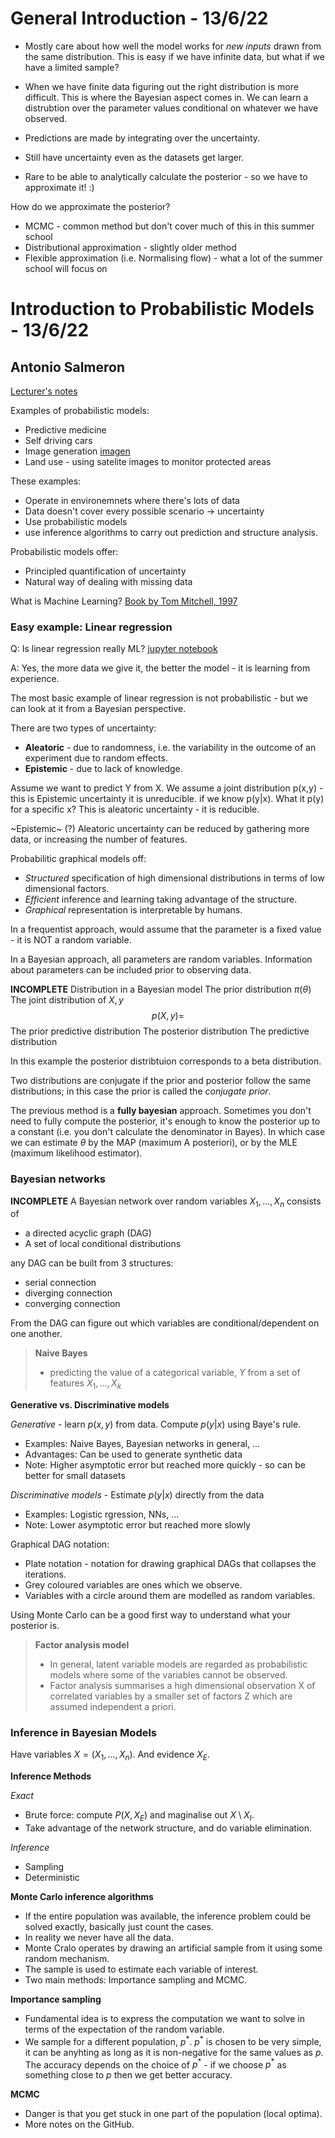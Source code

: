 # General Introduction - 13/6/22 

* Mostly care about how well the model works for *new inputs* drawn from the same distribution. This is easy if we have infinite data, but what if we have a limited sample? 

* When we have finite data figuring out the right distribution is more difficult. This is where the Bayesian aspect comes in. We can learn a distrubtion over the parameter values conditional on whatever we have observed. 

* Predictions are made by integrating over the uncertainty.

* Still have uncertainty even as the datasets get larger. 

* Rare to be able to analytically calculate the posterior -  so we have to approximate it! :) 

How do we approximate the posterior?
* MCMC - common method but don't cover much of this in this summer school 
* Distributional approximation - slightly older method
* Flexible approximation (i.e. Normalising flow) - what a lot of the summer school will focus on 

# Introduction to Probabilistic Models - 13/6/22  
## Antonio Salmeron 
[Lecturer's notes](https://github.com/probabilisticai/probai-2022/blob/main/day_1/1_antonio/inference-probai.pdf)

Examples of probabilistic models:
* Predictive medicine 
* Self driving cars
* Image generation [imagen](https://imagen.research.google/)
* Land use - using satelite images to monitor protected areas 

These examples:
* Operate in environemnets where there's lots of data 
* Data doesn't cover every possible scenario -> uncertainty 
* Use probabilistic models 
* use inference algorithms to carry out prediction and structure analysis. 

Probabilistic models offer: 
* Principled quantification of uncertainty
* Natural way of dealing with missing data 

What is Machine Learning? [Book by Tom Mitchell, 1997](https://www.cin.ufpe.br/~cavmj/Machine%20-%20Learning%20-%20Tom%20Mitchell.pdf)

### Easy example: Linear regression
Q: Is linear regression really ML? 
[jupyter notebook](https://github.com/probabilisticai/probai-2022/blob/main/day_1/1_antonio/probAI2022.ipynb)

A: Yes, the more data we give it, the better the model - it is learning from experience.

The most basic example of linear regression is not probabilistic - but we can look at it from a Bayesian perspective. 

There are two types of uncertainty:
* **Aleatoric** - due to randomness, i.e. the variability in the outcome of an experiment due to random effects. 
* **Epistemic** - due to lack of knowledge. 

Assume we want to predict Y from X. We assume a joint distribution p(x,y) - this is Epistemic uncertainty it is unreducible. if we know p(y|x). What it p(y) for a specific x? This is aleatoric uncertainty - it is reducible. 

~Epistemic~ (?) Aleatoric uncertainty can be reduced by gathering more data, or increasing the number of features. 

Probabilitic graphical models off:
* *Structured* specification of high dimensional distributions in terms of low dimensional factors. 
* *Efficient* inference and learning taking advantage of the structure.
* *Graphical* representation is interpretable by humans. 

In a frequentist approach, would assume that the parameter is a fixed value - it is NOT a random variable. 

In a Bayesian approach, all parameters are random variables. Information about parameters can be included prior to observing data. 

**INCOMPLETE**
Distribution in a Bayesian model 
The prior distribution $\pi(\theta)$
The joint distribution of $X, y$ $$p(X, y)=$$
The prior predictive distribution 
The posterior distribution 
The predictive distribution

In this example the posterior distribtuion corresponds to a beta distribution. 

Two distributions are conjugate if the prior and posterior follow the same distributions; in this case the prior is called the *conjugate prior*. 

The previous method is a **fully bayesian** approach. Sometimes you don't need to fully compute the posterior, it's enough to know the posterior up to a constant (i.e. you don't calculate the denominator in Bayes). In which case we can estimate $\theta$ by the MAP (maximum A posteriori), or by the MLE (maximum likelihood estimator). 

### Bayesian networks 

**INCOMPLETE**
A Bayesian network over random variables $X_1,..., X_n$ consists of 
* a directed acyclic graph (DAG)
* A set of local conditional distributions 

any DAG can be built from 3 structures:
* serial connection 
* diverging connection 
* converging connection 

From the DAG can figure out which variables are conditional/dependent on one another. 

> **Naive Bayes**
> * predicting the value of a categorical variable, $Y$ from a set of features $X_1,..., X_k$

**Generative vs. Discriminative models**

*Generative* - learn $p(x,y)$ from data. Compute $p(y|x)$ using Baye's rule. 
* Examples: Naive Bayes, Bayesian networks in general, ...
* Advantages: Can be used to generate synthetic data 
* Note: Higher asymptotic error but reached more quickly - so can be better for small datasets

*Discriminative models* - Estimate $p(y|x)$ directly from the data
* Examples: Logistic rgression, NNs, ...
* Note: Lower asymptotic error but reached more slowly 

Graphical DAG notation:
* Plate notation - notation for drawing graphical DAGs that collapses the iterations. 
* Grey coloured variables are ones which we observe.
* Variables with a circle around them are modelled as random variables. 

Using Monte Carlo can be a good first way to understand what your posterior is. 

> **Factor analysis model** 
> * In general, latent variable models are regarded as probabilistic models where some of the variables cannot be observed. 
> * Factor analysis summarises a high dimensional observation X of correlated variables by a smaller set of factors Z which are assumed independent a priori. 

### Inference in Bayesian Models 

Have variables $X=(X_1,..., X_n)$. And evidence $X_E$. 

**Inference Methods**

*Exact*

* Brute force: compute $P(X, X_E)$ and maginalise out $X \setminus X_I$.  
* Take advantage of the network structure, and do variable elimination. 

*Inference*

* Sampling 
* Deterministic

**Monte Carlo inference algorithms**

* If the entire population was available, the inference problem could be solved exactly, basically just count the cases. 
* In reality we never have all the data. 
* Monte Cralo operates by drawing an artificial sample from it using some random mechanism. 
* The sample is used to estimate each variable of interest. 
* Two main methods: Importance sampling and MCMC. 

**Importance sampling**

* Fundamental idea is to express the computation we want to solve in terms of the expectation of the random variable.  
* We sample for a different population, $p^*$. $p^*$ is chosen to be very simple, it can be anyhting as long as it is non-negative for the same values as $p$. The accuracy depends on the choice of $p^*$ - if we choose $p^*$ as something close to $p$ then we get better accuracy. 

**MCMC**

* Danger is that you get stuck in one part of the population (local optima). 
* More notes on the GitHub. 

